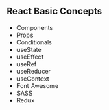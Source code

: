 ## React Basic Concepts

- Components
- Props
- Conditionals
- useState
- useEffect
- useRef
- useReducer
- useContext
- Font Awesome
- SASS
- Redux
